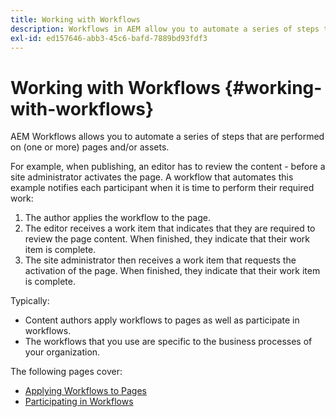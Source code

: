 ```yaml
---
title: Working with Workflows
description: Workflows in AEM allow you to automate a series of steps that are performed on a page or asset.
exl-id: ed157646-abb3-45c6-bafd-7889bd93fdf3
---
```

# Working with Workflows {#working-with-workflows}

AEM Workflows allows you to automate a series of steps that are performed on (one or more) pages and/or assets.

For example, when publishing, an editor has to review the content - before a site administrator activates the page. A workflow that automates this example notifies each participant when it is time to perform their required work:

1. The author applies the workflow to the page.
1. The editor receives a work item that indicates that they are required to review the page content. When finished, they indicate that their work item is complete.
1. The site administrator then receives a work item that requests the activation of the page. When finished, they indicate that their work item is complete.

Typically:

* Content authors apply workflows to pages as well as participate in workflows.
* The workflows that you use are specific to the business processes of your organization.

The following pages cover:

* [Applying Workflows to Pages](/help/sites-cloud/authoring/workflows/applying.md)
* [Participating in Workflows](/help/sites-cloud/authoring/workflows/participating.md)
